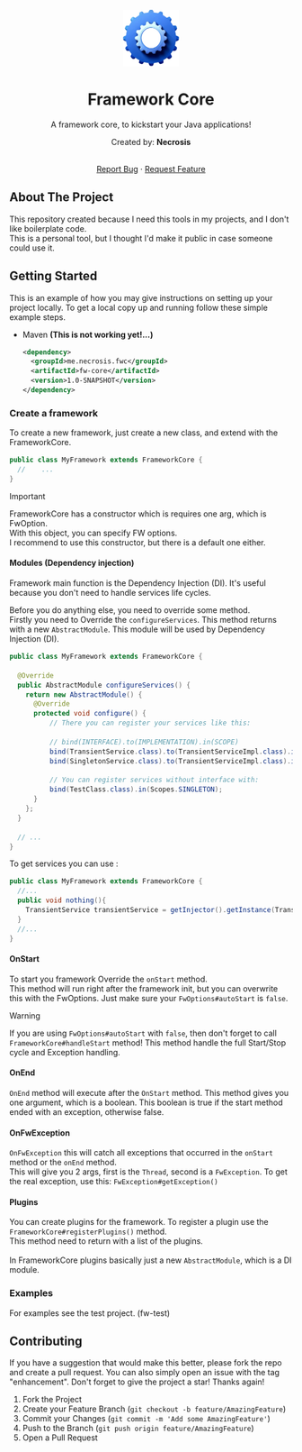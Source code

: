 <br />
<div align="center">
  <a href="https://github.com/othneildrew/Best-README-Template">
    <img src="media/fwcore_logo.png" alt="Logo" width="100" height="100">
  </a>

<h1 align="center">Framework Core</h1>

  <p align="center">
    A framework core, to kickstart your Java applications!
    <br />
    <p>Created by: <strong>Necrosis</strong></p>
    <br />
    <a href="https://github.com/N3cr0s1s/FrameworkCore/issues">Report Bug</a>
    ·
    <a href="https://github.com/N3cr0s1s/FrameworkCore/issues">Request Feature</a>
  </p>
</div>

<!-- ABOUT THE PROJECT -->
## About The Project

This repository created because I need this tools in my projects, 
and I don't like boilerplate code.
<br>
This is a personal tool, but I thought I'd make it public in case someone could use it.

<!-- Getting started -->
## Getting Started

This is an example of how you may give instructions on setting up your project locally. 
To get a local copy up and running follow these simple example steps.

* Maven <strong>(This is not working yet!...)</strong>
  ```xml
  <dependency>
    <groupId>me.necrosis.fwc</groupId>
    <artifactId>fw-core</artifactId>
    <version>1.0-SNAPSHOT</version>
  </dependency>
  ```

### Create a framework

To create a new framework, just create a new class, and extend with the 
FrameworkCore.

```java
public class MyFramework extends FrameworkCore {
  //    ...
}
```

> [!IMPORTANT]  
> FrameworkCore has a constructor which is requires one arg, which is FwOption.<br>
> With this object, you can specify FW options.<br>
> I recommend to use this constructor, but there is a default one either.

#### Modules (Dependency injection)

Framework main function is the Dependency Injection (DI).
It's useful because you don't need to handle services life cycles.

Before you do anything else, you need to override some method.<br>
Firstly you need to Override the `configureServices`. This method returns with a new `AbstractModule`.
This module will be used by Dependency Injection (DI).

```java
public class MyFramework extends FrameworkCore {

  @Override
  public AbstractModule configureServices() {
    return new AbstractModule() {
      @Override
      protected void configure() {
          // There you can register your services like this:
        
          // bind(INTERFACE).to(IMPLEMENTATION).in(SCOPE)
          bind(TransientService.class).to(TransientServiceImpl.class).in(Scopes.NO_SCOPE);
          bind(SingletonService.class).to(TransientServiceImpl.class).in(Scopes.SINGLETON);
          
          // You can register services without interface with:
          bind(TestClass.class).in(Scopes.SINGLETON);
      }
    };
  }
   
  // ...
}
```

To get services you can use :

```java
public class MyFramework extends FrameworkCore {
  //...
  public void nothing(){
    TransientService transientService = getInjector().getInstance(TransientService.class);
  }
  //...
}
```

#### OnStart

To start you framework Override the `onStart` method.
<br>
This method will run right after the framework init,
but you can overwrite this with the FwOptions.
Just make sure your `FwOptions#autoStart` is `false`.

> [!WARNING]  
> If you are using `FwOptions#autoStart` with `false`, then don't forget to call `FrameworkCore#handleStart` method!
> This method handle the full Start/Stop cycle and Exception handling.

#### OnEnd

`OnEnd` method will execute after the `OnStart` method.
This method gives you one argument, which is a boolean.
This boolean is true if the start method ended with an exception, otherwise false.

#### OnFwException

`OnFwException` this will catch all exceptions that occurred 
in the `onStart` method or the `onEnd` method.<br>
This will give you 2 args, first is the `Thread`, second is a `FwException`.
To get the real exception, use this: `FwException#getException()`

#### Plugins

You can create plugins for the framework.
To register a plugin use the `FrameworkCore#registerPlugins()` method.
<br>
This method need to return with a list of the plugins.
<br><br>
In FrameworkCore plugins basically just a new `AbstractModule`, which is a DI module.

### Examples

For examples see the test project. (fw-test)

## Contributing

If you have a suggestion that would make this better, please fork the repo and create a pull request. You can also simply open an issue with the tag "enhancement".
Don't forget to give the project a star! Thanks again!

1. Fork the Project
2. Create your Feature Branch (`git checkout -b feature/AmazingFeature`)
3. Commit your Changes (`git commit -m 'Add some AmazingFeature'`)
4. Push to the Branch (`git push origin feature/AmazingFeature`)
5. Open a Pull Request
